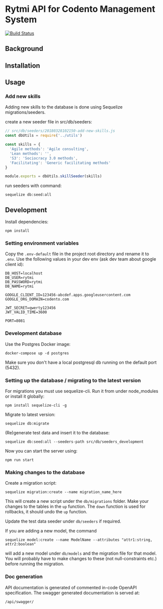 # Rytmi API for Codento Management System

[![Build Status](https://travis-ci.org/codento/rytmi-api.svg?branch=master)](https://travis-ci.org/codento/rytmi-api)

## Background

## Installation

## Usage

### Add new skills

Adding new skills to the database is done using Sequelize migrations/seeders.  

create a new seeder file in src/db/seeders:

```javascript
// src/db/seeders/20180328102150-add-new-skills.js
const dbUtils = require('../utils')

const skills = {
  'Agile methods': 'Agile consulting',
  'Lean methods': '',
  'S3': 'Sociocracy 3.0 methods',
  'Facilitating': 'Generic facilitating methods'
}

module.exports = dbUtils.skillSeeder(skills)
```

run seeders with command:

```
sequelize db:seed:all
```

## Development

Install dependencies:

```
npm install
```

### Setting environment variables

Copy the `.env-default` file in the project root directory and rename it to `.env`. Use the following values in your dev env (ask dev team about google client id):

```
DB_HOST=localhost
DB_USER=rytmi
DB_PASSWORD=rytmi
DB_NAME=rytmi

GOOGLE_CLIENT_ID=123456-abcdef.apps.googleusercontent.com
GOOGLE_ORG_DOMAIN=codento.com

JWT_SECRET=qwerty123456
JWT_VALID_TIME=3600

PORT=8081
```

### Development database

Use the Postgres Docker image:

```
docker-compose up -d postgres
```
Make sure you don't have a local postgresql db running on the default port (5432).


### Setting up the database / migrating to the latest version

For migrations you must use sequelize-cli. Run it from under node_modules or install it globally:

```
npm install sequelize-cli -g
```

Migrate to latest version:

```
sequelize db:migrate
```

(Re)generate test data and insert it to the database:

```
sequelize db:seed:all --seeders-path src/db/seeders_development
```

Now you can start the server using:
```
npm run start
```

### Making changes to the database

Create a migration script:

```
sequelize migration:create --name migration_name_here
```

This will create a new script under the `db/migrations` folder. Make your changes to the tables in the `up` function. The `down` function is used for rollbacks, it should undo the `up` function.

Update the test data seeder under `db/seeders` if required.

If you are adding a new model, the command

```
sequelize model:create --name ModelName --attributes "attr1:string, attr2:boolean"
```

will add a new model under `db/models` and the migration file for that model. You will probably have to make changes to these (not null-constraints etc.) before running the migration.

### Doc generation

API documentation is generated of commented in-code OpenAPI specification. The swagger generated documentation is served at:

```
/api/swagger/
```
